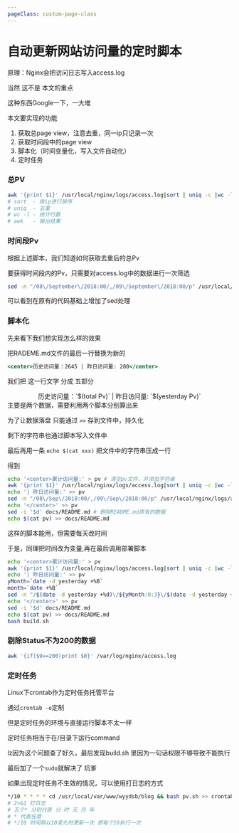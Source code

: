 ```yaml
---
pageClass: custom-page-class
---
```


# 自动更新网站访问量的定时脚本

原理：Nginx会把访问日志写入access.log

当然 这不是 本文的重点

这种东西Google一下，一大堆

本文要实现的功能
1. 获取总page view，注意去重，同一ip只记录一次
2. 获取时间段中的page view
3. 脚本化（时间变量化，写入文件自动化）
4. 定时任务

### 总PV

```bash
awk '{print $1}' /usr/local/nginx/logs/access.log|sort | uniq -c |wc -l >> pv
# sort  - 按ip进行排序
# uniq  - 去重
# wc -l - 统计行数
# awk   - 输出结果
```

### 时间段Pv

根据上述脚本，我们知道如何获取去重后的总Pv

要获得时间段内的Pv，只需要对access.log中的数据进行一次筛选

```bash
sed -n "/08\/September\/2018:00/,/09\/September\/2018:00/p" /usr/local/nginx/logs/access.log | awk '{print $1}' | sort | uniq -c | wc -l
```

可以看到在原有的代码基础上增加了sed处理

### 脚本化

先来看下我们想实现怎么样的效果

把RADEME.md文件的最后一行替换为新的
```jsx
<center>历史访问量：2645 | 昨日访问量: 280</center>
```
我们把 这一行文字 分成 五部分
<center>历史访问量：`$(total Pv)` | 昨日访问量: `$(yesterday Pv)`</center>
主要是两个数据，需要利用两个脚本分别算出来

为了让数据落盘
只能通过 `>>` 存到文件中，持久化

剩下的字符串也通过脚本写入文件中

最后再用一条 `echo $(cat xxx)`
把文件中的字符串压成一行

得到
```bash
echo '<center>累计访问量:' > pv # 清空pv文件，并添加字符串
awk '{print $1}' /usr/local/nginx/logs/access.log|sort | uniq -c |wc -l >> pv
echo '| 昨日访问量:' >> pv
sed -n "/08\/Sep\/2018:00/,/09\/Sep\/2018:00/p" /usr/local/nginx/logs/access.log | awk '{print $1}' | sort | uniq -c | wc -l >> pv
echo '</center>' >> pv
sed -i '$d' docs/README.md # 删除README.md原有的数据
echo $(cat pv) >> docs/README.md
```

这样的脚本能用，但需要每天改时间

于是，同理把时间改为变量,再在最后调用部署脚本

```bash
echo '<center>累计访问量:' > pv
awk '{print $1}' /usr/local/nginx/logs/access.log|sort | uniq -c |wc -l >> pv
echo '| 昨日访问量:' >> pv
yMonth=`date -d yesterday +%B`
month=`date +%B`
sed -n "/$(date -d yesterday +%d)\/${yMonth:0:3}\/$(date -d yesterday +%Y):00/,/$(date +%d)\/${month:0:3}\/$(date +%Y):00/p" /usr/local/nginx/logs/access.log | awk '{print $1}' | sort | uniq -c | wc -l >> pv
echo '</center>' >> pv
sed -i '$d' docs/README.md
echo $(cat pv) >> docs/README.md
bash build.sh
```

### 剔除Status不为200的数据

```bash
awk '{if($9==200)print $0}' /var/log/nginx/access.log
```

### 定时任务

Linux下crontab作为定时任务托管平台

通过`crontab -e`定制

但是定时任务的环境与直接运行脚本不太一样

定时任务相当于在/目录下运行command

lz因为这个问题查了好久，最后发现build.sh 里因为一句话权限不够导致不能执行

最后加了一个`sudo`就解决了 坑爹

如果出现定时任务不生效的情况，可以使用打日志的方式

```bash
*/10 * * * * cd /usr/local/var/www/wyydsb/blog && bash pv.sh >> crontab.log 2>&1
# 2>&1 打日志
# 五个* 分别代表 分 时 天 月 年
# * 代表任意
# */10 时间除以10变化时更新一次 即每个10执行一次
```
